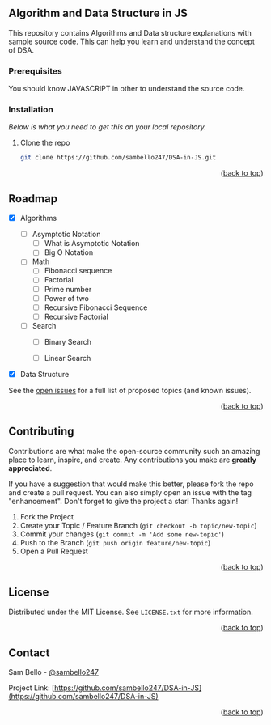 
<!-- GETTING STARTED -->
## Algorithm and Data Structure in JS

This repository contains Algorithms and Data structure explanations with sample source code. This can help you learn and understand the concept of DSA.

### Prerequisites

You should know JAVASCRIPT in other to understand the source code.

### Installation

_Below is what you need to get this on your local repository._

1. Clone the repo
   ```sh
   git clone https://github.com/sambello247/DSA-in-JS.git
   ```


<p align="right">(<a href="#readme-top">back to top</a>)</p>


<!-- ROADMAP -->
## Roadmap

- [x] Algorithms
  - [ ] Asymptotic Notation
      - [ ] What is Asymptotic Notation
      - [ ] Big O Notation
  - [ ] Math
      - [ ] Fibonacci sequence
      - [ ] Factorial
      - [ ] Prime number
      - [ ] Power of two
      - [ ] Recursive Fibonacci Sequence
      - [ ] Recursive Factorial
  - [ ] Search
      - [ ] Binary Search
      - [ ] Linear Search
     
    
- [x] Data Structure


See the [open issues](https://github.com/sambello247/DSA-in-JS/issues) for a full list of proposed topics (and known issues).

<p align="right">(<a href="#readme-top">back to top</a>)</p>


<!-- CONTRIBUTING -->
## Contributing

Contributions are what make the open-source community such an amazing place to learn, inspire, and create. Any contributions you make are **greatly appreciated**.

If you have a suggestion that would make this better, please fork the repo and create a pull request. You can also simply open an issue with the tag "enhancement".
Don't forget to give the project a star! Thanks again!

1. Fork the Project
2. Create your Topic / Feature Branch (`git checkout -b topic/new-topic`)
3. Commit your changes (`git commit -m 'Add some new-topic'`)
4. Push to the Branch (`git push origin feature/new-topic`)
5. Open a Pull Request

<p align="right">(<a href="#readme-top">back to top</a>)</p>



<!-- LICENSE -->
## License

Distributed under the MIT License. See `LICENSE.txt` for more information.

<p align="right">(<a href="#readme-top">back to top</a>)</p>



<!-- CONTACT -->
## Contact

Sam Bello - [@sambello247](https://twitter.com/sambello247)

Project Link: [https://github.com/sambello247/DSA-in-JS](https://github.com/sambello247/DSA-in-JS)

<p align="right">(<a href="#readme-top">back to top</a>)</p>
